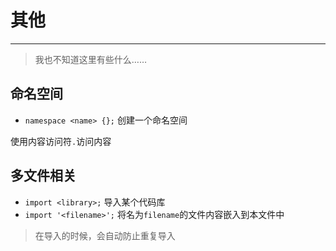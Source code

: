 # 其他
***
>我也不知道这里有些什么……

## 命名空间
- `namespace <name> {};` 创建一个命名空间

使用内容访问符`.`访问内容

## 多文件相关
- `import <library>;` 导入某个代码库
- `import '<filename>';` 将名为`filename`的文件内容嵌入到本文件中

>在导入的时候，会自动防止重复导入